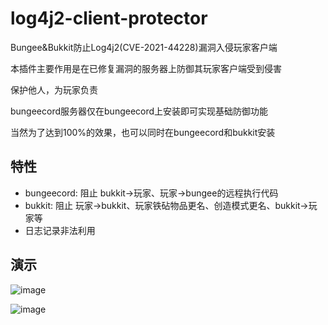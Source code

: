 # log4j2-client-protector
Bungee&Bukkit防止Log4j2(CVE-2021-44228)漏洞入侵玩家客户端

本插件主要作用是在已修复漏洞的服务器上防御其玩家客户端受到侵害

保护他人，为玩家负责

bungeecord服务器仅在bungeecord上安装即可实现基础防御功能

当然为了达到100%的效果，也可以同时在bungeecord和bukkit安装

## 特性

* bungeecord: 阻止 bukkit->玩家、玩家->bungee的远程执行代码
* bukkit: 阻止 玩家->bukkit、玩家铁砧物品更名、创造模式更名、bukkit->玩家等
* 日志记录非法利用

## 演示

![image](https://user-images.githubusercontent.com/29674595/145683145-355d4205-296d-4a34-a0ea-aeaecbe2a9fd.png)

![image](https://user-images.githubusercontent.com/29674595/145683148-9b46bb0c-fd04-4306-88da-7c3fb58682ef.png)
